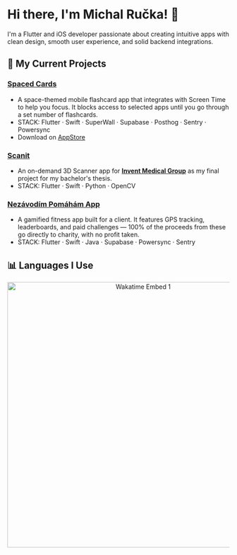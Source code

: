 # Hi there, I'm Michal Ručka! 👋
I'm a Flutter and iOS developer passionate about creating intuitive apps with clean design, smooth user experience, and solid backend integrations.


## 🔧 My Current Projects
### [Spaced Cards](https://spacedcards.app)
- A space-themed mobile flashcard app that integrates with Screen Time to help you focus. It blocks access to selected apps until you go through a set number of flashcards.
- STACK: Flutter · Swift · SuperWall · Supabase · Posthog · Sentry · Powersync 
- Download on [AppStore](https://apps.apple.com/us/app/spacedcards-spaced-repetition/id6741184646)

### [Scanit](https://github.com/TheMikerik/scanit-public)
- An on-demand 3D Scanner app for **[Invent Medical Group](https://www.inventmedical.com)** as my final project for my bachelor's thesis.
- STACK: Flutter · Swift · Python · OpenCV 
  
### [Nezávodím Pomáhám App](https://nezavodim-pomaham.cz)
- A gamified fitness app built for a client. It features GPS tracking, leaderboards, and paid challenges — 100% of the proceeds from these go directly to charity, with no profit taken.
- STACK: Flutter · Swift · Java · Supabase · Powersync · Sentry

## 📊 Languages I Use
<p align="center">
    <img src="https://wakatime.com/share/@TheMikerik/c9d06d0f-c103-4468-b81d-0aeaff55def2.svg" alt="Wakatime Embed 1" width="600px">
</p>
